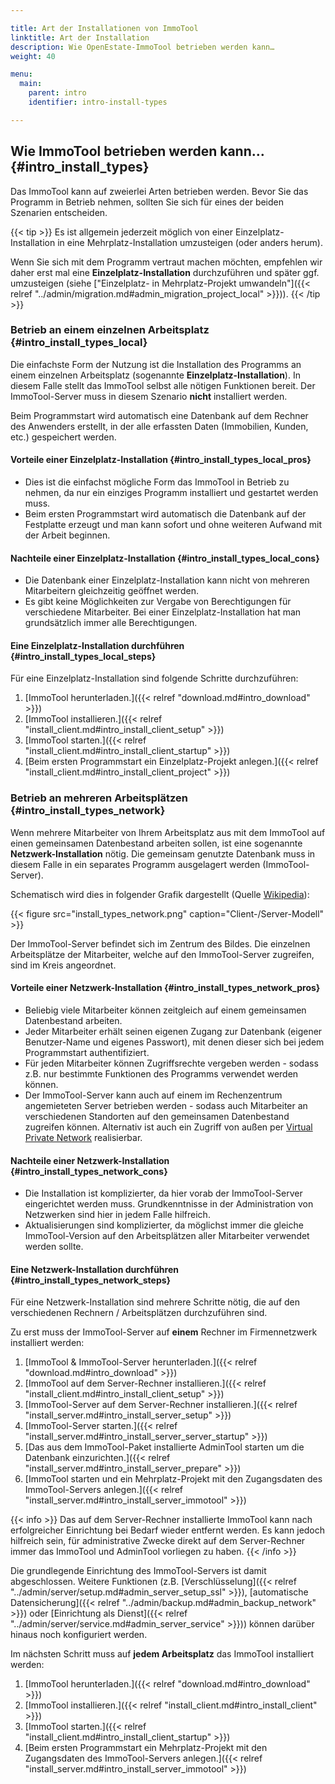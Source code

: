 ```yaml
---

title: Art der Installationen von ImmoTool
linktitle: Art der Installation
description: Wie OpenEstate-ImmoTool betrieben werden kann…
weight: 40

menu:
  main:
    parent: intro
    identifier: intro-install-types

---
```


## Wie ImmoTool betrieben werden kann… {#intro_install_types}

Das ImmoTool kann auf zweierlei Arten betrieben werden. Bevor Sie das Programm in Betrieb nehmen, sollten Sie sich für eines der beiden Szenarien entscheiden.

{{< tip >}}
Es ist allgemein jederzeit möglich von einer Einzelplatz-Installation in eine Mehrplatz-Installation umzusteigen (oder anders herum). 

Wenn Sie sich mit dem Programm vertraut machen möchten, empfehlen wir daher erst mal eine **Einzelplatz-Installation** durchzuführen und später ggf. umzusteigen (siehe ["Einzelplatz- in Mehrplatz-Projekt umwandeln"]({{< relref "../admin/migration.md#admin_migration_project_local" >}})). 
{{< /tip >}}  


### Betrieb an einem einzelnen Arbeitsplatz {#intro_install_types_local}

Die einfachste Form der Nutzung ist die Installation des Programms an einem einzelnen Arbeitsplatz (sogenannte **Einzelplatz-Installation**). In diesem Falle stellt das ImmoTool selbst alle nötigen Funktionen bereit. Der ImmoTool-Server muss in diesem Szenario **nicht** installiert werden.

Beim Programmstart wird automatisch eine Datenbank auf dem Rechner des Anwenders erstellt, in der alle erfassten Daten (Immobilien, Kunden, etc.) gespeichert werden.


#### Vorteile einer Einzelplatz-Installation {#intro_install_types_local_pros}

-   Dies ist die einfachst mögliche Form das ImmoTool in Betrieb zu nehmen, da nur ein einziges Programm installiert und gestartet werden muss.
-   Beim ersten Programmstart wird automatisch die Datenbank auf der Festplatte erzeugt und man kann sofort und ohne weiteren Aufwand mit der Arbeit beginnen.


#### Nachteile einer Einzelplatz-Installation {#intro_install_types_local_cons}

-   Die Datenbank einer Einzelplatz-Installation kann nicht von mehreren Mitarbeitern gleichzeitig geöffnet werden.
-   Es gibt keine Möglichkeiten zur Vergabe von Berechtigungen für verschiedene Mitarbeiter. Bei einer Einzelplatz-Installation hat man grundsätzlich immer alle Berechtigungen.


#### Eine Einzelplatz-Installation durchführen {#intro_install_types_local_steps}

Für eine Einzelplatz-Installation sind folgende Schritte durchzuführen:

1.  [ImmoTool herunterladen.]({{< relref "download.md#intro_download" >}})
2.  [ImmoTool installieren.]({{< relref "install_client.md#intro_install_client_setup" >}})
3.  [ImmoTool starten.]({{< relref "install_client.md#intro_install_client_startup" >}})
4.  [Beim ersten Programmstart ein Einzelplatz-Projekt anlegen.]({{< relref "install_client.md#intro_install_client_project" >}}) 


### Betrieb an mehreren Arbeitsplätzen {#intro_install_types_network}

Wenn mehrere Mitarbeiter von Ihrem Arbeitsplatz aus mit dem ImmoTool auf einen gemeinsamen Datenbestand arbeiten sollen, ist eine sogenannte **Netzwerk-Installation** nötig. Die gemeinsam genutzte Datenbank muss in diesem Falle in ein separates Programm ausgelagert werden (ImmoTool-Server). 

Schematisch wird dies in folgender Grafik dargestellt (Quelle [Wikipedia](http://de.wikipedia.org/wiki/Client-Server-Modell)):

{{< figure src="install_types_network.png" caption="Client-/Server-Modell" >}}

Der ImmoTool-Server befindet sich im Zentrum des Bildes. Die einzelnen Arbeitsplätze der Mitarbeiter, welche auf den ImmoTool-Server zugreifen, sind im Kreis angeordnet.


#### Vorteile einer Netzwerk-Installation {#intro_install_types_network_pros}

-   Beliebig viele Mitarbeiter können zeitgleich auf einem gemeinsamen Datenbestand arbeiten.
-   Jeder Mitarbeiter erhält seinen eigenen Zugang zur Datenbank (eigener Benutzer-Name und eigenes Passwort), mit denen dieser sich bei jedem Programmstart authentifiziert.
-   Für jeden Mitarbeiter können Zugriffsrechte vergeben werden - sodass z.B. nur bestimmte Funktionen des Programms verwendet werden können.
-   Der ImmoTool-Server kann auch auf einem im Rechenzentrum angemieteten Server betrieben werden - sodass auch Mitarbeiter an verschiedenen Standorten auf den gemeinsamen Datenbestand zugreifen können. Alternativ ist auch ein Zugriff von außen per [Virtual Private Network](http://de.wikipedia.org/wiki/Virtual_Private_Network) realisierbar.


#### Nachteile einer Netzwerk-Installation {#intro_install_types_network_cons}

-   Die Installation ist komplizierter, da hier vorab der ImmoTool-Server eingerichtet werden muss. Grundkenntnisse in der Administration von Netzwerken sind hier in jedem Falle hilfreich.
-   Aktualisierungen sind komplizierter, da möglichst immer die gleiche ImmoTool-Version auf den Arbeitsplätzen aller Mitarbeiter verwendet werden sollte.


#### Eine Netzwerk-Installation durchführen {#intro_install_types_network_steps}

Für eine Netzwerk-Installation sind mehrere Schritte nötig, die auf den verschiedenen Rechnern / Arbeitsplätzen durchzuführen sind.

Zu erst muss der ImmoTool-Server auf **einem** Rechner im Firmennetzwerk installiert werden:

1.  [ImmoTool & ImmoTool-Server herunterladen.]({{< relref "download.md#intro_download" >}})
2.  [ImmoTool auf dem Server-Rechner installieren.]({{< relref "install_client.md#intro_install_client_setup" >}})
3.  [ImmoTool-Server auf dem Server-Rechner installieren.]({{< relref "install_server.md#intro_install_server_setup" >}})
4.  [ImmoTool-Server starten.]({{< relref "install_server.md#intro_install_server_server_startup" >}})
5.  [Das aus dem ImmoTool-Paket installierte AdminTool starten um die Datenbank einzurichten.]({{< relref "install_server.md#intro_install_server_prepare" >}})
6.  [ImmoTool starten und ein Mehrplatz-Projekt mit den Zugangsdaten des ImmoTool-Servers anlegen.]({{< relref "install_server.md#intro_install_server_immotool" >}})

{{< info >}}
Das auf dem Server-Rechner installierte ImmoTool kann nach erfolgreicher Einrichtung bei Bedarf wieder entfernt werden. Es kann jedoch hilfreich sein, für administrative Zwecke direkt auf dem Server-Rechner immer das ImmoTool und AdminTool vorliegen zu haben. 
{{< /info >}}

Die grundlegende Einrichtung des ImmoTool-Servers ist damit abgeschlossen. Weitere Funktionen (z.B. [Verschlüsselung]({{< relref "../admin/server/setup.md#admin_server_setup_ssl" >}}), [automatische Datensicherung]({{< relref "../admin/backup.md#admin_backup_network" >}}) oder [Einrichtung als Dienst]({{< relref "../admin/server/service.md#admin_server_service" >}})) können darüber hinaus noch konfiguriert werden.

Im nächsten Schritt muss auf **jedem Arbeitsplatz** das ImmoTool installiert werden:

1.  [ImmoTool herunterladen.]({{< relref "download.md#intro_download" >}})
2.  [ImmoTool installieren.]({{< relref "install_client.md#intro_install_client" >}})
3.  [ImmoTool starten.]({{< relref "install_client.md#intro_install_client_startup" >}})
4.  [Beim ersten Programmstart ein Mehrplatz-Projekt mit den Zugangsdaten des ImmoTool-Servers anlegen.]({{< relref "install_server.md#intro_install_server_immotool" >}})
